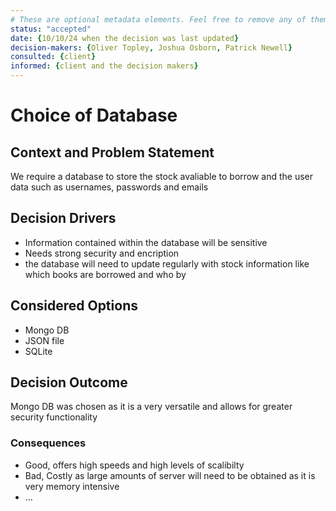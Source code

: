 ```yaml
---
# These are optional metadata elements. Feel free to remove any of them.
status: "accepted"
date: {10/10/24 when the decision was last updated}
decision-makers: {Oliver Topley, Joshua Osborn, Patrick Newell}
consulted: {client}
informed: {client and the decision makers}
---
```


# Choice of Database

## Context and Problem Statement

We require a database to store the stock avaliable to borrow and the user data such as usernames, passwords and emails

<!-- This is an optional element. Feel free to remove. -->
## Decision Drivers

* Information contained within the database will be sensitive
* Needs strong security and encription
* the database will need to update regularly with stock information like which books are borrowed and who by


## Considered Options

* Mongo DB
* JSON file
* SQLite

## Decision Outcome

Mongo DB was chosen as it is a very versatile and allows for greater security functionality 

<!-- This is an optional element. Feel free to remove. -->
### Consequences

* Good, offers high speeds and high levels of scalibilty  
* Bad, Costly as large amounts of server will need to be obtained as it is very memory intensive
* … <!-- numbers of consequences can vary -->

